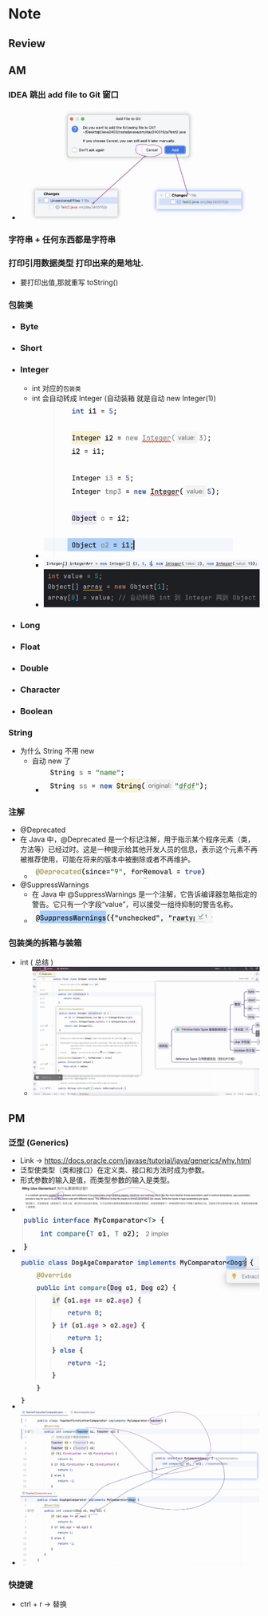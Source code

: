 # Note

## Review

## AM

### IDEA 跳出 add file to Git 窗口
- ![img.png](img.png)

### 字符串 + 任何东西都是字符串

### 打印引用数据类型 打印出来的是地址.
- 要打印出值,那就重写 toString() 

### 包装类
- ### Byte
- ### Short
- ### Integer
  - int 对应的`包装类`
  - int 会自动转成 Integer (自动装箱 就是自动 new Integer(1))
    - ![img_1.png](img_1.png)
    - ![img_2.png](img_2.png)
    - ![img_4.png](img_4.png)
- ### Long
- ### Float
- ### Double
- ### Character
- ### Boolean

### String
- 为什么 String 不用 new
  - 自动 new 了 
    - ![img_6.png](img_6.png)

### 注解
- @Deprecated
- 在 Java 中，@Deprecated 是一个标记注解，用于指示某个程序元素（类，方法等）已经过时。这是一种提示给其他开发人员的信息，表示这个元素不再被推荐使用，可能在将来的版本中被删除或者不再维护。
  - ![img_3.png](img_3.png)
- @SuppressWarnings
  - 在 Java 中 @SuppressWarnings 是一个注解，它告诉编译器忽略指定的警告。它只有一个字段“value”，可以接受一组待抑制的警告名称。
  - ![img_11.png](img_11.png)

### 包装类的拆箱与装箱
- int ( 总结 )
  - ![img_5.png](img_5.png)

## PM

### 泛型 (Generics)
- Link -> https://docs.oracle.com/javase/tutorial/java/generics/why.html
- 泛型使类型（类和接口）在定义类、接口和方法时成为参数。
- 形式参数的输入是值，而类型参数的输入是类型。
- ![img_10.png](img_10.png)
- ![img_8.png](img_8.png)
- ![img_7.png](img_7.png)
- ![img_9.png](img_9.png)

### 快捷键
- ctrl + r -> 替换